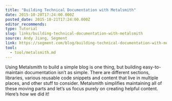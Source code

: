 ```yaml
---
title: "Building Technical Documentation with Metalsmith"
date: 2015-10-20T17:24:00.000Z
posted_date: 2015-10-21T17:24:00.000Z
editor_recommends:
type: Tutorial
slug: links/building-technical-documentation-with-metalsmith
source: Andy Jiang, Segment
link: https://segment.com/blog/building-technical-documentation-with-metalsmith/
tool:
  - tool/metalsmith.md
---
```

Using Metalsmith to build a simple blog is one thing, but building easy-to-maintain documentation isn’t as simple. There are different sections, libraries, various reusable code snippets and content that live in multiple places, and other stuff to consider. Metalsmith simplifies maintaining all of these moving parts and let’s us focus purely on creating helpful content. Here’s how we did it!



